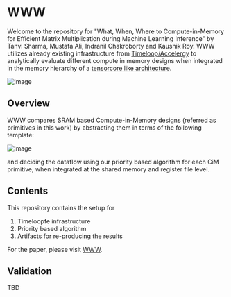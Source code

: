 # WWW 

Welcome to the repository for "What, When, Where to Compute-in-Memory for Efficient Matrix Multiplication during Machine Learning Inference" by Tanvi Sharma, Mustafa Ali, Indranil Chakroborty and Kaushik Roy. WWW utilizes already existing infrastructure from [Timeloop/Accelergy](https://github.com/mit-emze/cimloop) to analytically evaluate different compute in memory designs when integrated in the memory hierarchy of a [tensorcore like architecture](https://github.com/Accelergy-Project/timeloopfe/tree/main/arch_spec_examples/sparse_tensor_core_like).

![image](https://github.com/user-attachments/assets/476b8367-bca3-4bb6-a94c-3ef8b1e70aab)



## Overview
WWW compares SRAM based Compute-in-Memory designs (referred as primitives in this work) by abstracting them in terms of the following template:

![image](https://github.com/user-attachments/assets/116426db-d33f-438e-8033-bc8e15579cf0)

and deciding the dataflow using our priority based algorithm for each CiM primitive, when integrated at the shared memory and register file level.

## Contents
This repository contains the setup for 
1. Timeloopfe infrastructure
2. Priority based algorithm
3. Artifacts for re-producing the results

For the paper, please visit [WWW](https://arxiv.org/abs/2312.15896).

## Validation
TBD

